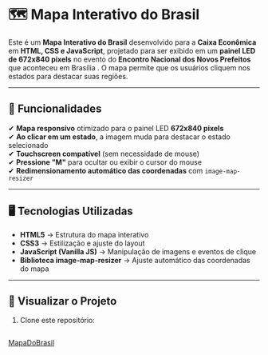# 🗺️ Mapa Interativo do Brasil

Este é um **Mapa Interativo do Brasil** desenvolvido para a **Caixa Econômica** em **HTML, CSS e JavaScript**, projetado para ser exibido em um **painel LED de 672x840 pixels** no evento do **Encontro Nacional dos Novos Prefeitos** que aconteceu em Brasília . O mapa permite que os usuários cliquem nos estados para destacar suas regiões.

---

## 📌 Funcionalidades

✔ **Mapa responsivo** otimizado para o painel LED **672x840 pixels**  
✔ **Ao clicar em um estado**, a imagem muda para destacar o estado selecionado  
✔ **Touchscreen compatível** (sem necessidade de mouse)  
✔ **Pressione "M"** para ocultar ou exibir o cursor do mouse  
✔ **Redimensionamento automático das coordenadas** com `image-map-resizer`  

---

## 🖥️ Tecnologias Utilizadas
 - **HTML5** → Estrutura do mapa interativo
 - **CSS3** → Estilização e ajuste do layout
 - **JavaScript (Vanilla JS)** → Manipulação de imagens e eventos de clique
 - **Biblioteca image-map-resizer** → Ajuste automático das coordenadas do mapa

---

## 🚀 Visualizar o Projeto



1. Clone este repositório:
   ```bash
  [ MapaDoBrasil ](https://mapasbrasil.vercel.app/)
